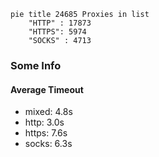 
```mermaid
pie title 24685 Proxies in list
    "HTTP" : 17873
    "HTTPS": 5974
    "SOCKS" : 4713
```

### Some Info
#### Average Timeout

- mixed: 4.8s
- http: 3.0s
- https: 7.6s
- socks: 6.3s